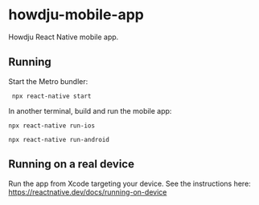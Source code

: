 # howdju-mobile-app

Howdju React Native mobile app.

## Running

Start the Metro bundler:

```shell
 npx react-native start
 ```

In another terminal, build and run the mobile app:

```shell
npx react-native run-ios
```

```shell
npx react-native run-android
```

## Running on a real device

Run the app from Xcode targeting your device. See the instructions here:
<https://reactnative.dev/docs/running-on-device>
